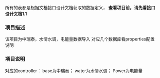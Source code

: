 所有的表都是根据文档接口设计文档获取的数据定义，
**查看项目前，请先看接口设计文档1.1**
### 项目描述
该项目为中瑞泰，水情水调，电能量数据导入
对应几个数据库看properties配置说明

### 项目说明
对应的controller：
base为中瑞泰；
water为水情水调；
Power为电能量

